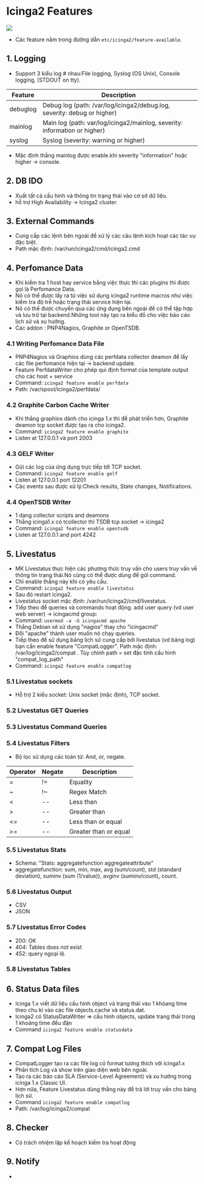 # Icinga2 Features
<img src="http://image.prntscr.com/image/f9a170537a8848cd831174eeaa83d1fd.png" >

- Các feature nằm trong đường dẫn `etc/icinga2/feature-available`.

## 1. Logging
- Support 3 kiểu log # nhau:File logging, Syslog  (OS Unix), Console logging, (STDOUT on tty).

Feature	| Description |
---  | --- |
debuglog | Debug log (path: /var/log/icinga2/debug.log, severity: debug or higher) |	
mainlog	| Main log (path: var/log/icinga2/mainlog, severity: information or higher) |
syslog | Syslog (severity: warning or higher) |

- Mặc định thằng mainlog được enable.khi severity "information" hoặc higher -> console.

## 2. DB IDO
- Xuất tất cả cấu hình và thông tin trạng thái vào cơ sở dữ liệu.
- hỗ trợ High Availability -> Icinga2 cluster.

## 3. External Commands
- Cung cấp các lệnh bên ngoài để xử lý các câu lệnh kích hoạt các tác vụ đặc biệt.
- Path mặc định: /var/run/icinga2/cmd/icinga2.cmd

## 4. Perfomance Data
- Khi kiểm tra 1 host hay service bằng việc thực thi các plugins thì được gọi là Perfomance Data.
- Nó có thể được lấy ra từ việc sử dụng icinga2 runtime macros như việc kiểm tra độ trễ hoặc trạng thái service hiện tại.
- Nó có thể được chuyển qua các ứng dụng bên ngoài để có thể tập hợp và lưu trữ tại backend.Những tool này tạo ra biểu đồ cho việc báo cáo lịch sử và xu hướng.
- Các addon : PNP4Nagios, Graphite or OpenTSDB.

### 4.1 Writing Perfomance Data File
- PNP4Nagios và Graphios dùng các perfdata collector deamon để lấy các file perfomance hiện tại -> backend update.
- Feature PerfdataWriter cho phép qui định format của template output cho các host + service
- Command:	`icinga2 feature enable perfdata`
- Path: /var/spool/icinga2/perfdata/

### 4.2 Graphite Carbon Cache Writer
- Khi thằng graphios dành cho icinga 1.x thì để phát triển hơn, Graphite deamon tcp socket được tạo ra cho icinga2.
- Command:	`icinga2 feature enable graphite`
- Listen at 127.0.0.1 và port 2003

### 4.3 GELF Writer
- Gửi các log của ứng dụng trực tiếp tới TCP socket.
- Command:	`icinga2 feature enable gelf`
- Listen at 127.0.0.1 port 12201
- Các events sau được xử lý:Check results, State changes, Notifications.
	
### 4.4 OpenTSDB Writer
- 1 dạng collector scripts and deamons
- Thằng icinga1.x có tcollector thì TSDB tcp socket -> icinga2
- Command:	`icinga2 feature enable opentsdb`
- Listen at 127.0.0.1 and port 4242

## 5. Livestatus
- MK Livestatus thực hiện các phương thức truy vấn cho users truy vấn về thông tin trạng thái.Nó cũng có thể được dùng để gửi command.
- Chỉ enable thằng này khi có yêu cầu.
- Command:	`icinga2 feature enable livestatus`
- Sau đó restart icinga2.
- Livestatus socket mặc định: /var/run/icinga2/cmd/livestatus.
- Tiếp theo để queries và commands hoạt động. add user query (vd user web server) -> icingacmd group:
- Command:	`usermod -a -G icingacmd apache`
- Thằng Debian sẽ sử dụng "nagios" thay cho "icingacmd"
- Đổi "apache" thành user muốn nó chạy queries.
- Tiếp theo để sử dụng bảng lịch sử cung cấp bởi livestatus (vd bảng log) bạn cần enable feature "CompatLogger". Path mặc định: /var/log/icinga2/compat . Tùy chỉnh path = set đặc tính cấu hình "compat_log_path"
- Command:	`icinga2 feature enable compatlog`
	
### 5.1 Livestatus sockets
- Hỗ trợ 2 kiểu socket: Unix socket (mặc định), TCP socket.

### 5.2 Livestatus GET Queries

### 5.3 Livestatus Command Queries

### 5.4 Livestatus Filters
- Bộ lọc sử dụng các toán tử: And, or, negate.

Operator | Negate | Description |
---  | --- | --- |
= | != | Equality |
~ | !~ | Regex Match |
< | -- | Less than |
> | -- | Greater than |
<= | -- | Less than or equal |
>= | -- | Greater than or equal |

### 5.5 Livestatus Stats
- Schema: "Stats: aggregatefunction aggregateattribute"
- aggregatefunction: sum, min, max, avg (sum/count), std (standard deviation), suminv (sum (1/value)), avginv (suminv/count), count.

### 5.6 Livestatus Output
- CSV 
- JSON

### 5.7 Livestatus Error Codes
- 200: OK
- 404: Tables does not exist
- 452: query ngoại lệ.

### 5.8 Livestatus Tables

## 6. Status Data files
- Icinga 1.x  viết dữ liệu cấu hình object và trạng thái vào 1 khỏang time theo chu kì vào các file objects.cache và status.dat.
- Icinga2 có StatusDataWriter => cấu hình objects, update trạng thái trong 1 khoảng time đều đặn
- Command	`icinga2 feature enable statusdata`
	
## 7. Compat Log Files
- CompatLogger tạo ra các file log có format tương thích với icinga1.x
- Phân tích Log và show trên giao diện web bên ngoài.
- Tạo ra các báo cáo SLA (Service-Level Agreement) và xu hướng trong icinga 1.x Classic UI.
- Hơn nữa, Feature Livestatus dùng thằng này để trả lời truy vấn cho bảng lịch sử.
- Command	`icinga2 feature enable compatlog`
- Path: /var/log/icinga2/compat	

## 8. Checker
- Có trách nhiệm lập kế hoạch kiểm tra hoạt động

## 9. Notify
- 

	
